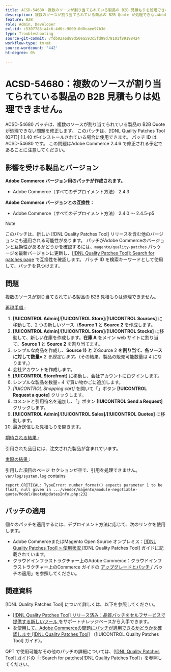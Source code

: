 ```yaml
---
title: ACSD-54680：複数のソースが割り当てられている製品の B2B 見積もりを処理できない
description: 複数のソースが割り当てられている商品の B2B Quote が処理できないAdobe Commerceの問題を修正するには、ACSD-54680 パッチを適用します。
feature: B2B
role: Admin, Developer
exl-id: c5307785-a4c6-4d0c-9009-0d0caee97b3d
type: Troubleshooting
source-git-commit: 7fdb02a6d89d50ea593c5fd99d78101f89198424
workflow-type: tm+mt
source-wordcount: '442'
ht-degree: 0%

---
```


# ACSD-54680：複数のソースが割り当てられている製品の B2B 見積もりは処理できません。

ACSD-54680 パッチは、複数のソースが割り当てられている製品の B2B Quote が処理できない問題を修正します。 このパッチは、[!DNL Quality Patches Tool (QPT)] 1.1.40 がインストールされている場合に使用できます。 パッチ ID は ACSD-54680 です。 この問題はAdobe Commerce 2.4.6 で修正される予定であることに注意してください。

## 影響を受ける製品とバージョン

**Adobe Commerce バージョン用のパッチが作成されます。**

* Adobe Commerce（すべてのデプロイメント方法） 2.4.3

**Adobe Commerce バージョンとの互換性：**

* Adobe Commerce（すべてのデプロイメント方法） 2.4.0 ～ 2.4.5-p5

>[!NOTE]
>
>このパッチは、新しい [!DNL Quality Patches Tool] リリースを含む他のバージョンにも適用される可能性があります。 パッチがAdobe Commerceのバージョンと互換性があるかどうかを確認するには、`magento/quality-patches` パッケージを最新バージョンに更新し、[[!DNL Quality Patches Tool]: Search for patches page](https://experienceleague.adobe.com/tools/commerce-quality-patches/index.html) で互換性を確認します。 パッチ ID を検索キーワードとして使用して、パッチを見つけます。

## 問題

複数のソースが割り当てられている製品の B2B 見積もりは処理できません。

<u> 再現手順 </u>:

1. **[!UICONTROL Admin]**/**[!UICONTROL Store]**/**[!UICONTROL Sources]** に移動して、2 つの新しいソース（**Source 1** と **Source 2** を作成します。
1. **[!UICONTROL Admin]**/**[!UICONTROL Store]**/**[!UICONTROL Stocks]** に移動して、新しい在庫を作成します。**在庫 A** をメイン web サイトに割り当て、**Source 1** と **Source 2** を割り当てます。
1. シンプルな商品を作成し、**Source 1&rbrace; と** 2&rbrace;Source 2 **を割り当て、各ソースに対して数量=** 2 *を設定します。*（その結果、製品の販売可能数量は *4* になります。）
1. 会社アカウントを作成します。
1. **[!UICONTROL Storefront]** に移動し、会社アカウントにログインします。
1. シンプルな製品を数量= *4* で買い物かごに追加します。
1. *[!UICONTROL Shopping cart]* を開いて「」ボタン **[!UICONTROL Request a quote]** クリックします。
1. コメントと引用符名を追加し、「」ボタン **[!UICONTROL Send a Request]** クリックします。
1. **[!UICONTROL Admin]**/**[!UICONTROL Sales]**/**[!UICONTROL Quotes]** に移動します。
1. 最近送信した見積もりを開きます。

<u> 期待される結果 </u>:

引用された品目には、注文された製品が含まれています。

<u> 実際の結果 </u>:

引用した項目のページ セクションが空で、引用を処理できません。
`var/log/system.log` contains

```
report.CRITICAL: TypeError: number_format() expects parameter 1 to be float, null given in .../vendor/magento/module-negotiable-quote/Model/QuoteUpdatesInfo.php:232
```

## パッチの適用

個々のパッチを適用するには、デプロイメント方法に応じて、次のリンクを使用します。

* Adobe CommerceまたはMagento Open Source オンプレミス：[[!DNL Quality Patches Tool] > 使用状況 ](/help/tools/quality-patches-tool/usage.md) [!DNL Quality Patches Tool] ガイドに記載されています。
* クラウドインフラストラクチャー上のAdobe Commerce：クラウドインフラストラクチャー上のCommerce ガイドの [ アップグレードとパッチ ](https://experienceleague.adobe.com/docs/commerce-cloud-service/user-guide/develop/upgrade/apply-patches.html)/ パッチの適用」を参照してください。

## 関連資料

[!DNL Quality Patches Tool] について詳しくは、以下を参照してください。

* [[!DNL Quality Patches Tool]  リリース済み：品質パッチをセルフサービスで提供する新しいツール ](https://experienceleague.adobe.com/en/docs/commerce-operations/tools/quality-patches-tool/quality-patches-tool-to-self-serve-quality-patches) をサポートナレッジベースから入手できます。
* [ を使用して、Adobe Commerceの問題にパッチが適用できるかどうかを確認します  [!DNL Quality Patches Tool]](/help/tools/quality-patches-tool/patches-available-in-qpt/check-patch-for-magento-issue-with-magento-quality-patches.md) （[!UICONTROL Quality Patches Tool] ガイド）。


QPT で使用可能なその他のパッチの詳細については、[[!DNL Quality Patches Tool] ガイドの「](https://experienceleague.adobe.com/tools/commerce-quality-patches/index.html): Search for patches[!DNL Quality Patches Tool]」を参照してください。
